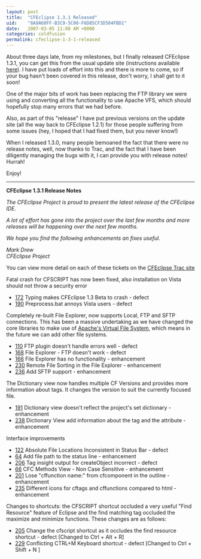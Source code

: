 ```yaml
---
layout: post
title:  "CFEclipse 1.3.1 Released"
uid:	"8A9A60FF-B3C9-5C00-F6D85CF3D504FBD1"
date:   2007-03-05 11:08 AM +0000
categories: coldfusion
permalink: cfeclipse-1-3-1-released
---
```

About three days late, from my milestones, but I finally released CFEclipse 1.3.1, you can get this from the usual update site (instructions available <a href="http://www.cfeclipse.org/index.cfm?event=page&amp;page=download">here</a>). I have put loads of effort into this and there is more to come, so if your bug hasn't been covered in this release, don't worry, I shall get to it soon!

One of the major bits of work has been replacing the FTP library we were using and converting all the functionality to use Apache VFS, which should hopefully stop many errors that we had before.

Also, as part of this "release" I have put previous versions on the update site (all the way back to CFEclipse 1.2.1) for those people suffering from some issues (hey, I hoped that I had fixed them, but you never know!)

When I released 1.3.0, many people bemoaned the fact that there were no release notes, well, now thanks to Trac, and the fact that I have been diligently managing the bugs with it, I can provide you with release notes! Hurrah!

Enjoy!

-----------------------

<strong>CFEclipse 1.3.1 Release Notes</strong>

<em>The CFEclipse Project is proud to present the latest release of the CFEclipse IDE.

A lot of effort has gone into the project over the last few months and more releases will be happening over the next few months.

We hope you find the following enhancements an fixes useful.



Mark Drew<br>
CFEclipse Project</em>


You can view more detail on each of these tickets on the <a href="http://trac.cfeclipse.org/cfeclipse/query?status=closed&amp;milestone=1.3.1&amp;order=type">CFEclipse Trac site</a>


Fatal crash for CFSCRIPT has now been fixed, also installation on Vista should not throw a security error
<ul>
	<li><a href="http://trac.cfeclipse.org/cfeclipse/ticket/172">172</a> Typing <cfscript> makes CFEclipse 1.3 Beta to crash - defect</li>
	<li><a href="http://trac.cfeclipse.org/cfeclipse/ticket/190">190</a> Preprocess.bat annoys Vista users - defect</li>
</ul>
	
Completely re-built File Explorer, now supports Local, FTP and SFTP connections. This has been a massive undertaking as we have changed the core libraries to make use of <a href="http://jakarta.apache.org/commons/vfs/">Apache's Virtual File System</a>, which means in the future we can add other file systems.
<ul>
	<li><a href="http://trac.cfeclipse.org/cfeclipse/ticket/110">110</a> FTP plugin doesn't handle errors well - defect</li>
	<li><a href="http://trac.cfeclipse.org/cfeclipse/ticket/168">168</a> File Explorer - FTP doesn't work - defect</li>
	<li><a href="http://trac.cfeclipse.org/cfeclipse/ticket/166">166</a> File Explorer has no functionality - enhancement</li>
	<li><a href="http://trac.cfeclipse.org/cfeclipse/ticket/230">230</a> Remote File Sorting in the File Explorer - enhancement</li>
	<li><a href="http://trac.cfeclipse.org/cfeclipse/ticket/236">236</a> Add SFTP support - enhancement</li>
</ul>

The Dictionary view now handles multiple CF Versions and provides more information about tags. It changes the version to suit the currently focused file.
<ul>
	<li><a href="http://trac.cfeclipse.org/cfeclipse/ticket/">191</a> Dictionary view doesn't reflect the project's set dictionary - enhancement</li>
	<li><a href="http://trac.cfeclipse.org/cfeclipse/ticket/">238</a> Dictionary View add information about the tag and the attribute - enhancement</li>
</ul>

Interface improvements
<ul>
	<li><a href="http://trac.cfeclipse.org/cfeclipse/ticket/122">122</a> Absolute File Locations Inconsistent in Status Bar - defect</li>
	<li><a href="http://trac.cfeclipse.org/cfeclipse/ticket/64">64</a> Add file path to the status line - enhancement</li>
	<li><a href="http://trac.cfeclipse.org/cfeclipse/ticket/206">206</a> Tag insight output for createObject incorrect - defect</li>
	<li><a href="http://trac.cfeclipse.org/cfeclipse/ticket/66">66</a> CFC Methods View - Non Case Sensitive - enhancement</li>
	<li><a href="http://trac.cfeclipse.org/cfeclipse/ticket/201">201</a> Lose "cffunction name:" from cfcomponent in the outline - enhancement</li>
	<li><a href="http://trac.cfeclipse.org/cfeclipse/ticket/235">235</a> Different icons for cftags and cffunctions compared to html - enhancement</li>
</ul>

Changes to shortcuts: the CFSCRIPT shortcut occluded a very useful "Find Resource" feature of Eclipse and the find matching tag occluded the maximize and minimize functions. These changes are as follows:
<ul>
	<li><a href="http://trac.cfeclipse.org/cfeclipse/ticket/205">205</a> Change the cfscript shortcut as it occludes the find resource shortcut - defect [Changed to Ctrl + Alt + R]</li>
	<li><a href="http://trac.cfeclipse.org/cfeclipse/ticket/229">229</a> Conflicting CTRL+M Keyboard shortcut - defect [Changed to Ctrl + Shift + N ]</li>
</ul>